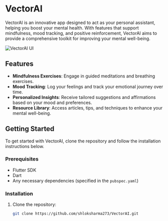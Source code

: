 # VectorAI

VectorAI is an innovative app designed to act as your personal assistant, helping you boost your mental health. With features that support mindfulness, mood tracking, and positive reinforcement, VectorAI aims to provide a comprehensive toolkit for improving your mental well-being.

![VectorAI UI](iamges/vector_homepage.png)

## Features

- **Mindfulness Exercises**: Engage in guided meditations and breathing exercises.
- **Mood Tracking**: Log your feelings and track your emotional journey over time.
- **Personalized Insights**: Receive tailored suggestions and affirmations based on your mood and preferences.
- **Resource Library**: Access articles, tips, and techniques to enhance your mental well-being.

## Getting Started

To get started with VectorAI, clone the repository and follow the installation instructions below.

### Prerequisites

- Flutter SDK
- Dart
- Any necessary dependencies (specified in the `pubspec.yaml`)

### Installation

1. Clone the repository:
   ```bash
   git clone https://github.com/shloksharma273/VectorAI.git
